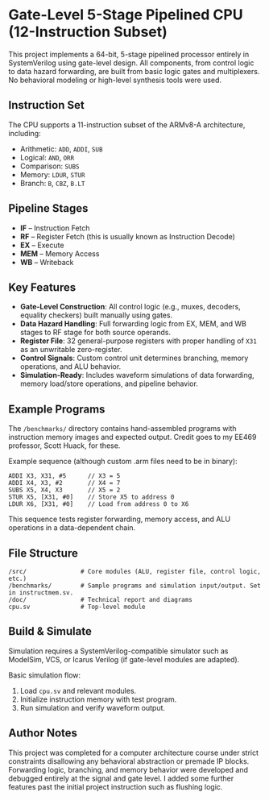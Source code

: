 # Gate-Level 5-Stage Pipelined CPU (12-Instruction Subset)

This project implements a 64-bit, 5-stage pipelined processor entirely in SystemVerilog using gate-level design. All components, from control logic to data hazard forwarding, are built from basic logic gates and multiplexers. No behavioral modeling or high-level synthesis tools were used.

## Instruction Set

The CPU supports a 11-instruction subset of the ARMv8-A architecture, including:

- Arithmetic: `ADD`, `ADDI`, `SUB`
- Logical: `AND`, `ORR`
- Comparison: `SUBS`
- Memory: `LDUR`, `STUR`
- Branch: `B`, `CBZ`, `B.LT`

## Pipeline Stages

- **IF** – Instruction Fetch  
- **RF** – Register Fetch  (this is usually known as Instruction Decode) 
- **EX** – Execute  
- **MEM** – Memory Access  
- **WB** – Writeback

## Key Features

- **Gate-Level Construction**: All control logic (e.g., muxes, decoders, equality checkers) built manually using gates.
- **Data Hazard Handling**: Full forwarding logic from EX, MEM, and WB stages to RF stage for both source operands.
- **Register File**: 32 general-purpose registers with proper handling of `X31` as an unwritable zero-register.
- **Control Signals**: Custom control unit determines branching, memory operations, and ALU behavior.
- **Simulation-Ready**: Includes waveform simulations of data forwarding, memory load/store operations, and pipeline behavior.

## Example Programs

The `/benchmarks/` directory contains hand-assembled programs with instruction memory images and expected output. Credit goes to my EE469 professor, Scott Huack, for these.

Example sequence (although custom .arm files need to be in binary):
```armasm
ADDI X3, X31, #5      // X3 = 5
ADDI X4, X3, #2       // X4 = 7
SUBS X5, X4, X3       // X5 = 2
STUR X5, [X31, #0]    // Store X5 to address 0
LDUR X6, [X31, #0]    // Load from address 0 to X6
```

This sequence tests register forwarding, memory access, and ALU operations in a data-dependent chain.

## File Structure

```
/src/               # Core modules (ALU, register file, control logic, etc.)
/benchmarks/        # Sample programs and simulation input/output. Set in instructmem.sv.
/doc/               # Technical report and diagrams
cpu.sv              # Top-level module
```

## Build & Simulate

Simulation requires a SystemVerilog-compatible simulator such as ModelSim, VCS, or Icarus Verilog (if gate-level modules are adapted).

Basic simulation flow:
1. Load `cpu.sv` and relevant modules.
2. Initialize instruction memory with test program.
3. Run simulation and verify waveform output.

## Author Notes

This project was completed for a computer architecture course under strict constraints disallowing any behavioral abstraction or premade IP blocks. Forwarding logic, branching, and memory behavior were developed and debugged entirely at the signal and gate level. I added some further features past the initial project instruction such as flushing logic.
